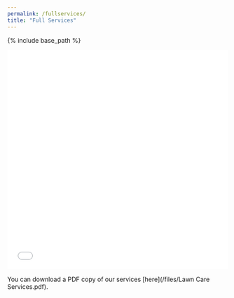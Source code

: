 ```yaml
---
permalink: /fullservices/
title: "Full Services"
---
```


{% include base_path %}

<iframe src="/files/Lawn Care Services.pdf" width="100%" height="500" frameborder="no" border="0" marginwidth="0" marginheight="0"></iframe>

You can download a PDF copy of our services [here](/files/Lawn Care Services.pdf).



